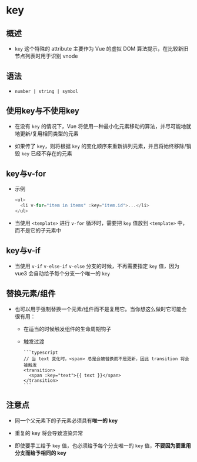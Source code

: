 # key

## 概述

- `key` 这个特殊的 attribute 主要作为 Vue 的虚拟 DOM 算法提示，在比较新旧节点列表时用于识别 vnode

## 语法

- `number | string | symbol`

## 使用key与不使用key

- 在没有 `key` 的情况下，Vue 将使用一种最小化元素移动的算法，并尽可能地就地更新/复用相同类型的元素

- 如果传了 `key`，则将根据 `key` 的变化顺序来重新排列元素，并且将始终移除/销毁 `key` 已经不存在的元素

## key与v-for

- 示例

    ```js
    <ul>
      <li v-for="item in items" :key="item.id">...</li>
    </ul>
    ```

- 当使用 `<template>` 进行 `v-for` 循环时，需要把 `key` 值放到 `<template>` 中，而不是它的子元素中

## key与v-if

- 当使用 `v-if` `v-else-if` `v-else` 分支的时候，不再需要指定 `key` 值，因为 vue3 会自动给予每个分支一个唯一的 `key`

## 替换元素/组件

- 也可以用于强制替换一个元素/组件而不是复用它。当你想这么做时它可能会很有用：

  - 在适当的时候触发组件的生命周期钩子

  - 触发过渡

        ```typescript
        // 当 text 变化时，<span> 总是会被替换而不是更新，因此 transition 将会被触发
        <transition>
          <span :key="text">{{ text }}</span>
        </transition>
        ```

## 注意点

- 同一个父元素下的子元素必须具有**唯一的 key**

- 重复的 key 将会导致渲染异常

- 即使要手工给予 `key` 值，也必须给予每个分支唯一的 `key` 值，**不要因为要重用分支而给予相同的 key**
